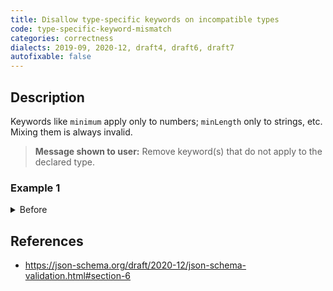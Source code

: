 ```yaml
---
title: Disallow type-specific keywords on incompatible types
code: type-specific-keyword-mismatch
categories: correctness
dialects: 2019-09, 2020-12, draft4, draft6, draft7
autofixable: false
---
```


## Description
Keywords like `minimum` apply only to numbers; `minLength` only to strings, etc. Mixing them is always invalid.

> **Message shown to user:**
> Remove keyword(s) that do not apply to the declared type.

### Example 1
<details><summary>Before</summary>
```json
{
  "$schema": "https://json-schema.org/draft/2020-12/schema",
  "type": "string",
  "minimum": 1
}
```
</details>

## References
* <https://json-schema.org/draft/2020-12/json-schema-validation.html#section-6>
